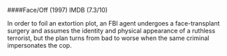 ####Face/Off (1997)
IMDB (7.3/10)

In order to foil an extortion plot, an FBI agent undergoes a face-transplant surgery and assumes the identity and physical appearance of a ruthless terrorist, but the plan turns from bad to worse when the same criminal impersonates the cop.
